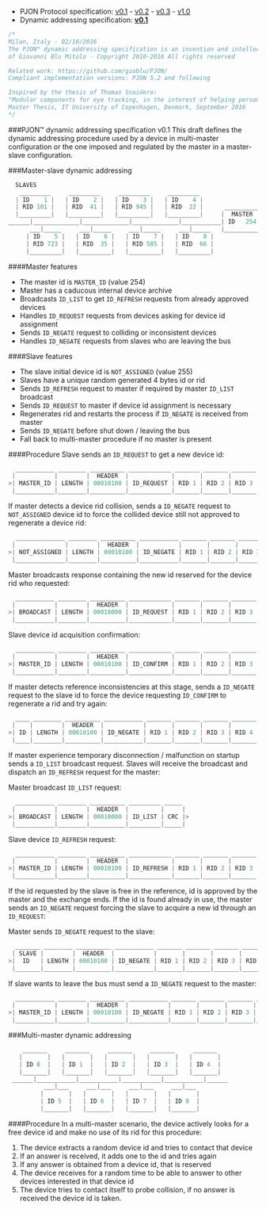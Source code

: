 - PJON Protocol specification:
[v0.1](https://github.com/gioblu/PJON/blob/master/specification/PJON-protocol-specification-v0.1.md) - [v0.2](https://github.com/gioblu/PJON/blob/master/specification/PJON-protocol-specification-v0.2.md) - [v0.3](https://github.com/gioblu/PJON/blob/master/specification/PJON-protocol-specification-v0.3.md) - [v1.0](https://github.com/gioblu/PJON/blob/master/specification/PJON-protocol-specification-v1.0.md)
- Dynamic addressing specification: **[v0.1](https://github.com/gioblu/PJON/blob/master/specification/PJON-dynamic-addressing-specification-v0.1.md)**

```cpp
/*
Milan, Italy - 02/10/2016
The PJON™ dynamic addressing specification is an invention and intellectual property
of Giovanni Blu Mitolo - Copyright 2010-2016 All rights reserved

Related work: https://github.com/gioblu/PJON/
Compliant implementation versions: PJON 5.2 and following

Inspired by the thesis of Thomas Snaidero:
"Modular components for eye tracking, in the interest of helping persons with severely impaired motor skills."
Master Thesis, IT University of Copenhagen, Denmark, September 2016
*/
```

###PJON™ dynamic addressing specification v0.1
This draft defines the dynamic addressing procedure used by a device in multi-master configuration or the one imposed and regulated by the master in a master-slave configuration.

###Master-slave dynamic addressing
```cpp  
  SLAVES
   _________     _________     _________     _________
  | ID    1 |   | ID    2 |   | ID    3 |   | ID    4 |     
  | RID 101 |   | RID  41 |   | RID 945 |   | RID  22 |      __________
  |_________|   |_________|   |_________|   |_________|     |  MASTER  |
______|_____________|_____________|_____________|___________| ID   254 |
      ___|_____     ___|_____     ___|_____     ___|_____   |__________|
     | ID    5 |   | ID    6 |   | ID    7 |   | ID    8 |             
     | RID 723 |   | RID  35 |   | RID 585 |   | RID  66 |               
     |_________|   |_________|   |_________|   |_________|                 
```

####Master features
* The master id is `MASTER_ID` (value 254)
* Master has a caducous internal device archive
* Broadcasts `ID_LIST` to get `ID_REFRESH` requests from already approved devices
* Handles `ID_REQUEST` requests from devices asking for device id assignment
* Sends `ID_NEGATE` request to colliding or inconsistent devices
* Handles `ID_NEGATE` requests from slaves who are leaving the bus  

####Slave features
* The slave initial device id is `NOT_ASSIGNED` (value 255)
* Slaves have a unique random generated 4 bytes id or rid
* Sends `ID_REFRESH` request to master if required by master `ID_LIST` broadcast
* Sends `ID_REQUEST` to master if device id assignment is necessary
* Regenerates rid and restarts the process if `ID_NEGATE` is received from master
* Sends `ID_NEGATE` before shut down / leaving the bus
* Fall back to multi-master procedure if no master is present

####Procedure
Slave sends an `ID_REQUEST` to get a new device id:
```cpp  
  ___________ ________ __________ ____________ _______ _______ _______ _______ _____     _____
 |           |        |  HEADER  |            |       |       |       |       |     |   |     |
>| MASTER_ID | LENGTH | 00010100 | ID_REQUEST | RID 1 | RID 2 | RID 3 | RID 4 | CRC |> <| ACK |
 |___________|________|__________|____________|_______|_______|_______|_______|_____|   |_____|
```
If master detects a device rid collision, sends a `ID_NEGATE` request to `NOT_ASSIGNED` device id to force
the collided device still not approved to regenerate a device rid:
```cpp  
  ______________ ________ __________ ___________ _______ _______ _______ _______ _____     _____
 |              |        |  HEADER  |           |       |       |       |       |     |   |     |
>| NOT_ASSIGNED | LENGTH | 00010100 | ID_NEGATE | RID 1 | RID 2 | RID 3 | RID 4 | CRC |> <| ACK |
 |______________|________|__________|___________|_______|_______|_______|_______|_____|   |_____|
```  
Master broadcasts response containing the new id reserved for the device rid who requested:
```cpp  
  ___________ ________ __________ ____________ _______ _______ _______ _______ ____ _____
 |           |        |  HEADER  |            |       |       |       |       |    |     |
>| BROADCAST | LENGTH | 00010000 | ID_REQUEST | RID 1 | RID 2 | RID 3 | RID 4 | ID | CRC |>
 |___________|________|__________|____________|_______|_______|_______|_______|____|_____|
```
Slave device id acquisition confirmation:
```cpp  
  ___________ ________ __________ ____________ _______ _______ _______ _______ ____ _____     _____
 |           |        |  HEADER  |            |       |       |       |       |    |     |   |     |
>| MASTER_ID | LENGTH | 00010100 | ID_CONFIRM | RID 1 | RID 2 | RID 3 | RID 4 | ID | CRC |> <| ACK |
 |___________|________|__________|____________|_______|_______|_______|_______|____|_____|   |_____|
```
If master detects reference inconsistencies at this stage, sends a `ID_NEGATE` request to the slave id
to force the device requesting `ID_CONFIRM` to regenerate a rid and try again:
```cpp  
  ____ ________ __________ ___________ _______ _______ _______ _______ _____     _____
 |    |        |  HEADER  |           |       |       |       |       |     |   |     |
>| ID | LENGTH | 00010100 | ID_NEGATE | RID 1 | RID 2 | RID 3 | RID 4 | CRC |> <| ACK |
 |____|________|__________|___________|_______|_______|_______|_______|_____|   |_____|
```
If master experience temporary disconnection / malfunction on startup sends a `ID_LIST` broadcast request.
Slaves will receive the broadcast and dispatch an `ID_REFRESH` request for the master:

Master broadcast `ID_LIST` request:
```cpp  
  ___________ ________ __________ _________ _____
 |           |        |  HEADER  |         |     |
>| BROADCAST | LENGTH | 00010000 | ID_LIST | CRC |>
 |___________|________|__________|_________|_____|
```
Slave device `ID_REFRESH` request:
```cpp  
  ___________ ________ __________ ____________ _______ _______ _______ _______ ____ _____     _____
 |           |        |  HEADER  |            |       |       |       |       |    |     |   |     |
>| MASTER_ID | LENGTH | 00010100 | ID_REFRESH | RID 1 | RID 2 | RID 3 | RID 4 | ID | CRC |> <| ACK |
 |___________|________|__________|____________|_______|_______|_______|_______|____|_____|   |_____|
```
If the id requested by the slave is free in the reference, id is approved by the master and the exchange ends.
If the id is found already in use, the master sends an `ID_NEGATE` request forcing the slave to
acquire a new id through an `ID_REQUEST`:

Master sends `ID_NEGATE` request to the slave:
```cpp  
  _______ ________ __________ ___________ _______ _______ _______ _______ _____     _____
 | SLAVE |        |  HEADER  |           |       |       |       |       |     |   |     |
>|  ID   | LENGTH | 00010100 | ID_NEGATE | RID 1 | RID 2 | RID 3 | RID 4 | CRC |> <| ACK |
 |_______|________|__________|___________|_______|_______|_______|_______|_____|   |_____|
```
If slave wants to leave the bus must send a `ID_NEGATE` request to the master:
```cpp  
  ___________ ________ __________ ___________ _______ _______ _______ _______ ____ _____     _____
 |           |        |  HEADER  |           |       |       |       |       |    |     |   |     |
>| MASTER_ID | LENGTH | 00010100 | ID_NEGATE | RID 1 | RID 2 | RID 3 | RID 4 | ID | CRC |> <| ACK |
 |___________|________|__________|___________|_______|_______|_______|_______|____|_____|   |_____|
```

###Multi-master dynamic addressing
```cpp  
    _______     _______     _______     _______     _______
   |       |   |       |   |       |   |       |   |       |  
   | ID 0  |   | ID 1  |   | ID 2  |   | ID 3  |   | ID 4  |  
   |_______|   |_______|   |_______|   |_______|   |_______|    
 ______|___________|___________|___________|___________|______
          ___|___     ___|___     ___|___     ___|___
         |       |   |       |   |       |   |       |   
         | ID 5  |   | ID 6  |   | ID 7  |   | ID 8  |
         |_______|   |_______|   |_______|   |_______|    
```

####Procedure
In a multi-master scenario, the device actively looks for a free device id and make no use of its rid for this procedure:

1. The device extracts a random device id and tries to contact that device
2. If an answer is received, it adds one to the id and tries again
3. If any answer is obtained from a device id, that is reserved
4. The device receives for a random time to be able to answer to other devices interested in that device id
5. The device tries to contact itself to probe collision, if no answer is received the device id is taken.
